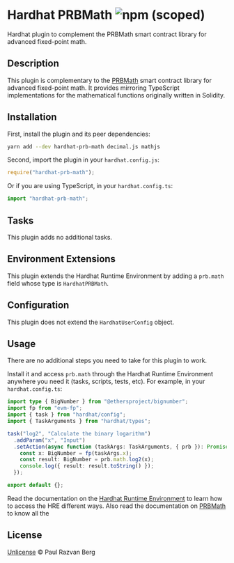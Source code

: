 # Hardhat PRBMath ![npm (scoped)](https://img.shields.io/npm/v/hardhat-prb-math)

Hardhat plugin to complement the PRBMath smart contract library for advanced fixed-point math.

## Description

This plugin is complementary to the [PRBMath][1] smart contract library for advanced fixed-point math. It provides
mirroring TypeScript implementations for the mathematical functions originally written in Solidity.

## Installation

First, install the plugin and its peer dependencies:

```sh
yarn add --dev hardhat-prb-math decimal.js mathjs
```

Second, import the plugin in your `hardhat.config.js`:

```js
require("hardhat-prb-math");
```

Or if you are using TypeScript, in your `hardhat.config.ts`:

```ts
import "hardhat-prb-math";
```

## Tasks

This plugin adds no additional tasks.

## Environment Extensions

This plugin extends the Hardhat Runtime Environment by adding a `prb.math` field whose type is `HardhatPRBMath`.

## Configuration

This plugin does not extend the `HardhatUserConfig` object.

## Usage

There are no additional steps you need to take for this plugin to work.

Install it and access `prb.math` through the Hardhat Runtime Environment anywhere you need it (tasks, scripts, tests,
etc). For example, in your `hardhat.config.ts`:

```ts
import type { BigNumber } from "@ethersproject/bignumber";
import fp from "evm-fp";
import { task } from "hardhat/config";
import { TaskArguments } from "hardhat/types";

task("log2", "Calculate the binary logarithm")
  .addParam("x", "Input")
  .setAction(async function (taskArgs: TaskArguments, { prb }): Promise<void> {
    const x: BigNumber = fp(taskArgs.x);
    const result: BigNumber = prb.math.log2(x);
    console.log({ result: result.toString() });
  });

export default {};
```

Read the documentation on the [Hardhat Runtime
Environment](https://hardhat.org/advanced/hardhat-runtime-environment.html) to learn how to access the HRE different
ways. Also read the documentation on [PRBMath][1] to know all the

## License

[Unlicense](./LICENSE.md) © Paul Razvan Berg

<!-- Links -->

[1]: https://github.com/hifi-finance/prb-math
